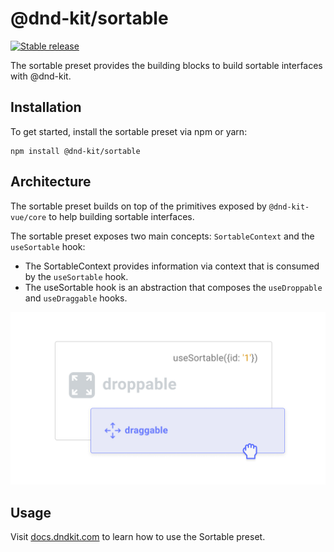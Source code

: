 # @dnd-kit/sortable

[![Stable release](https://img.shields.io/npm/v/@dnd-kit/sortable.svg)](https://npm.im/@dnd-kit/sortable)

The sortable preset provides the building blocks to build sortable interfaces with @dnd-kit.

## Installation

To get started, install the sortable preset via npm or yarn:

```
npm install @dnd-kit/sortable
```

## Architecture

The sortable preset builds on top of the primitives exposed by `@dnd-kit-vue/core` to help building sortable interfaces.

The sortable preset exposes two main concepts: `SortableContext` and the `useSortable` hook:

- The SortableContext provides information via context that is consumed by the `useSortable` hook.
- The useSortable hook is an abstraction that composes the `useDroppable` and `useDraggable` hooks.

![The useSortable hook is an abstraction that composes the useDroppable and useDraggable hooks](/.github/assets/use-sortable.png)

## Usage

Visit [docs.dndkit.com](https://docs.dndkit.com/presets/sortable) to learn how to use the Sortable preset.
